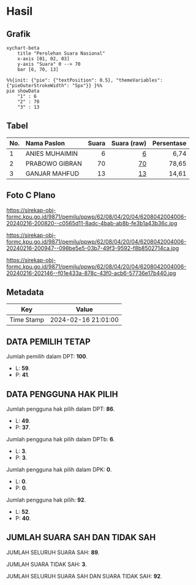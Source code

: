 # Hasil

## Grafik

```mermaid
xychart-beta
    title "Perolehan Suara Nasional"
    x-axis [01, 02, 03]
    y-axis "Suara" 0 --> 70
    bar [6, 70, 13]
```

```mermaid
%%{init: {"pie": {"textPosition": 0.5}, "themeVariables": {"pieOuterStrokeWidth": "5px"}} }%%
pie showData
    "1" : 6
    "2" : 70
    "3" : 13
```

## Tabel

| No. | Nama Paslon    | Suara | Suara (raw) | Persentase |
|:--- |:-------------- | -----:| -----------:| ----------:|
| 1   | ANIES MUHAIMIN | 6     | [6][p-1]    | 6,74       |
| 2   | PRABOWO GIBRAN | 70    | [70][p-2]   | 78,65      |
| 3   | GANJAR MAHFUD  | 13    | [13][p-3]   | 14,61      |


[p-1]: https://github.com/gigit-pemilu/pemilu-2024/blob/main/pilpres/hitung-suara/sub/62-kalimantan-tengah/sub/08-sukamara/sub/04-pantai-lunci/sub/2004-sungai-pasir/sub/006-tps/sub/paslon-1.txt
[p-2]: https://github.com/gigit-pemilu/pemilu-2024/blob/main/pilpres/hitung-suara/sub/62-kalimantan-tengah/sub/08-sukamara/sub/04-pantai-lunci/sub/2004-sungai-pasir/sub/006-tps/sub/paslon-2.txt
[p-3]: https://github.com/gigit-pemilu/pemilu-2024/blob/main/pilpres/hitung-suara/sub/62-kalimantan-tengah/sub/08-sukamara/sub/04-pantai-lunci/sub/2004-sungai-pasir/sub/006-tps/sub/paslon-3.txt

## Foto C Plano

https://sirekap-obj-formc.kpu.go.id/9871/pemilu/ppwp/62/08/04/20/04/6208042004006-20240216-200820--c0565d11-8adc-4bab-ab8b-fe3b1a43b36c.jpg

https://sirekap-obj-formc.kpu.go.id/9871/pemilu/ppwp/62/08/04/20/04/6208042004006-20240216-200947--098be5e5-03b7-49f3-9592-f8b8502714ca.jpg

https://sirekap-obj-formc.kpu.go.id/9871/pemilu/ppwp/62/08/04/20/04/6208042004006-20240216-202146--f01e433a-878c-43f0-acb6-57736e17b440.jpg


## Metadata

| Key        | Value               |
| ---------- | ------------------- |
| Time Stamp | 2024-02-16 21:01:00 |


## DATA PEMILIH TETAP

Jumlah pemilih dalam DPT: **100**.
 * L: **59**.
 * P: **41**.

## DATA PENGGUNA HAK PILIH

Jumlah pengguna hak pilih dalam DPT: **86**.
 * L: **49**.
 * P: **37**.

Jumlah pengguna hak pilih dalam DPTb: **6**.
 * L: **3**.
 * P: **3**.

Jumlah pengguna hak pilih dalam DPK: **0**.
 * L: **0**.
 * P: **0**.

Jumlah pengguna hak pilih: **92**.
 * L: **52**.
 * P: **40**.

## JUMLAH SUARA SAH DAN TIDAK SAH

JUMLAH SELURUH SUARA SAH: **89**.

JUMLAH SUARA TIDAK SAH: **3**.

JUMLAH SELURUH SUARA SAH DAN SUARA TIDAK SAH: **92**.


